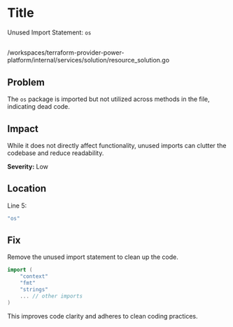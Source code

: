 # Title

Unused Import Statement: `os`

##

/workspaces/terraform-provider-power-platform/internal/services/solution/resource_solution.go

## Problem

The `os` package is imported but not utilized across methods in the file, indicating dead code.

## Impact

While it does not directly affect functionality, unused imports can clutter the codebase and reduce readability.

**Severity:** Low

## Location

Line 5:

```go
"os"
```

## Fix

Remove the unused import statement to clean up the code.

```go
import (
	"context"
	"fmt"
	"strings"
	... // other imports
)
```

This improves code clarity and adheres to clean coding practices.